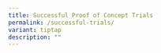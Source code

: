 ```yaml
---
title: Successful Proof of Concept Trials
permalink: /successful-trials/
variant: tiptap
description: ""
---
```

